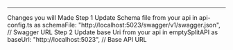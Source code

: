 
-----------------------------------------------------------------------------------------------------------------------------------------------------------------------------------------------------
Changes you will Made 
Step 1 Update Schema file from your api in  api-config.ts  as schemaFile: "http://localhost:5023/swagger/v1/swagger.json", // Swagger URL
Step 2 Update base Uri from your api in emptySplitAPI as  baseUrl: "http://localhost:5023", // Base API URL

